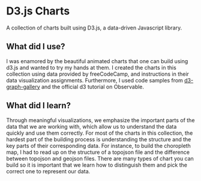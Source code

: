 # D3.js Charts

A collection of charts built using D3.js, a data-driven Javascript library. 

## What did I use?
I was enamored by the beautiful animated charts that one can build using d3.js and wanted to try my hands at them. I created the charts in this collection
using data provided by freeCodeCamp, and instructions in their data visualization assignments. Furthermore, I used code samples from [d3-graph-gallery](https://d3-graph-gallery.com/index.html) and the official d3 tutorial on Observable.

## What did I learn?
Through meaningful visualizations, we emphasize the important parts of the data that we are working with, which allow us to understand the data quickly 
and use them correctly. For most of the charts in this collection, the hardest part of the building process is understanding the structure and the key parts of their
corresponding data. For instance, to build the choropleth map, I had to read up on the structure of a topojson file and the difference between topojson and geojson files. There are many types of chart you can build so it is important that we learn how to distinguish them and pick the correct one to represent our data.
